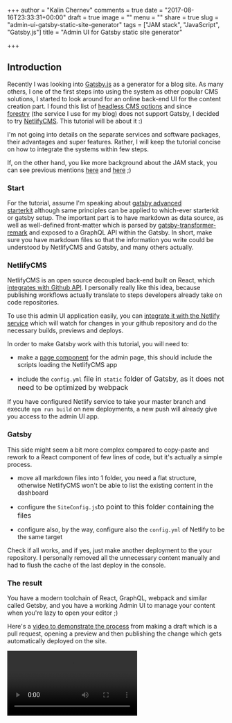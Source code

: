 +++
author = "Kalin Chernev"
comments = true
date = "2017-08-16T23:33:31+00:00"
draft = true
image = ""
menu = ""
share = true
slug = "admin-ui-gatsby-static-site-generator"
tags = ["JAM stack", "JavaScript", "Gatsby.js"]
title = "Admin UI for Gatsby static site generator"

+++
## Introduction

Recently I was looking into [Gatsby.js](https://www.gatsbyjs.org/) as a generator for a blog site. As many others, I one of the first steps into using the system as other popular CMS solutions, I started to look around for an online back-end UI for the content creation part. I found this list of [headless CMS options](https://headlesscms.org/) and since [forestry](forestry.io) (the service I use for my blog) does not support Gatsby, I decided to try [NetlifyCMS](https://www.netlifycms.org/). This tutorial will be about it :)

I'm not going into details on the separate services and software packages, their advantages and super features. Rather, I will keep the tutorial concise on how to integrate the systems within few steps.

If, on the other hand, you like more background about the JAM stack, you can see previous mentions [here](https://kalinchernev.github.io/march-digest-2017/#jam-stack) and [here](https://kalinchernev.github.io/releasing-new-blog/) ;)

### Start

For the tutorial, assume I'm speaking about [gatsby advanced starterkit](https://github.com/Vagr9K/gatsby-advanced-starter) although same principles can be applied to which-ever starterkit or gatsby setup. The important part is to have markdown as data source, as well as well-defined front-matter which is parsed by [gatsby-transformer-remark](https://github.com/gatsbyjs/gatsby/tree/master/packages/gatsby-transformer-remark) and exposed to a GraphQL API within the Gatsby. In short, make sure you have markdown files so that the information you write could be understood by NetlifyCMS and Gatsby, and many others actually.

### NetlifyCMS

NetlifyCMS is an open source decoupled back-end built on React, which [integrates with Github API](https://www.netlifycms.org/docs/intro/). I personally really like this idea, because publishing workflows actually translate to steps developers already take on code repositories.

To use this admin UI application easily, you can [integrate it with the Netlify service](https://github.com/netlify/netlify-cms/blob/master/docs/quick-start.md) which will watch for changes in your github repository and do the necessary builds, previews and deploys.

In order to make Gatsby work with this tutorial, you will need to:

* make a [page component](https://www.gatsbyjs.org/docs/building-with-components/#page-components) for the admin page, this should include the scripts loading the NetlifyCMS app

* include the `config.yml`<span style="font-size: 1rem;">​ file in&nbsp;</span>`static`<span style="font-size: 1rem;">​ folder of Gatsby, as it does not need to be optimized by webpack</span>

If you have configured Netlify service to take your master branch and execute `npm run build` on new deployments, a new push will already give you access to the admin UI app.

### Gatsby

This side might seem a bit more complex compared to copy-paste and rework to a React component of few lines of code, but it's actually a simple process.

* move all markdown files into 1 folder, you need a flat structure, otherwise NetlifyCMS won't be able to list the existing content in the dashboard

* configure the `SiteConfig.js`<span style="font-size: 1rem;">​to point to this folder containing the files</span>

* configure also, by the way, configure also the `config.yml` of Netlify to be the same target

Check if all works, and if yes, just make another deployment to the your repository. I personally removed all the unnecessary content manually and had to flush the cache of the last deploy in the console.

### The result

You have a modern toolchain of React, GraphQL, webpack and similar called Getsby, and you have a working Admin UI to manage your content when you're lazy to open your editor ;)

Here's a [video to demonstrate the process](https://github.com/kalinchernev/kalinchernev.github.io/blob/blog/static/videos/netlify-cms-gatsby.mp4) from making a draft which is a pull request, opening a preview and then publishing the change which gets automatically deployed on the site.

![](/uploads/2017/08/16/Aug%2017%202017%2012-41%20AM.mp4)
